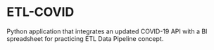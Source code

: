 # ETL-COVID
Python application that integrates an updated COVID-19 API with a BI spreadsheet for practicing ETL Data Pipeline concept.

